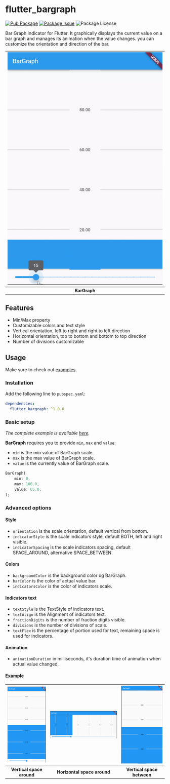 # flutter_bargraph

[![Pub Package](https://img.shields.io/pub/v/flutter_bargraph.svg?style=flat-square)](https://pub.dartlang.org/packages/flutter_bargraph) [![Package Issue](https://img.shields.io/github/issues/rickypid/flutter_bargraph)](https://github.com/rickypid/flutter_bargraph/issues)
![Package License](https://img.shields.io/github/license/rickypid/flutter_bargraph)

Bar Graph Indicator for Flutter. It graphically displays the current value on a bar graph and manages its animation when the value changes. you can customize the orientation and direction of the bar.

| ![Image](https://github.com/rickypid/flutter_bargraph/blob/7f5bde4ebc40899079800127c815e01beac3abcb/doc/.media/example.gif?raw=true) |
| :------------: |
| **BarGraph** |

## Features

* Min/Max property
* Customizable colors and text style 
* Vertical orientation, left to right and right to left direction
* Horizontal orientation, top to bottom and bottom to top direction
* Number of divisions customizable

## Usage

Make sure to check out [examples](https://github.com/rickypid/flutter_bargraph/tree/master/exmple).

### Installation

Add the following line to `pubspec.yaml`:

```yaml
dependencies:
  flutter_bargraph: ^1.0.0
```

### Basic setup

*The complete example is available [here](https://github.com/rickypid/flutter_bargraph/blob/master/exmple/lib/main.dart).*

**BarGraph** requires you to provide `min`, `max` and `value`:
* `min` is the min value of BarGraph scale.
* `max` is the max value of BarGraph scale.
* `value` is the currently value of BarGraph scale.

```dart
BarGraph(
    min: 0,
    max: 100.0,
    value: 65.0,
);
```

### Advanced options

#### Style

* `orientation` is the scale orientation, default vertical from bottom.
* `indicatorStyle` is the scale indicators style, default BOTH, left and right visible.
* `indicatorSpacing` is the scale indicators spacing, default SPACE_AROUND, alternative SPACE_BETWEEN.

#### Colors

* `backgroundColor` is the background color og BarGraph.
* `barColor` is the color of actual value bar.
* `indicatorsColor` is the color of indicators scale.

#### Indicators text

* `textStyle` is the TextStyle of indicators text.
* `textAlign` is the Alignment of indicators text.
* `fractionDigits` is the number of fraction digits visible.
* `divisions` is the number of divisions of scale.
* `textFlex` is the percentage of portion used for text, remaining space is used for indicators.


#### Animation

* `animationDuration` in milliseconds, it's duration time of animation when actual value changed.


#### Example

| ![Image](https://github.com/rickypid/flutter_bargraph/blob/master/doc/.media/example_space_around.png?raw=true) | ![Image](https://github.com/rickypid/flutter_bargraph/blob/master/doc/.media/example_space_around_horizontal.png?raw=true) | ![Image](https://github.com/rickypid/flutter_bargraph/blob/master/doc/.media/example_space_between.png?raw=true) |
| :------------: | :------------: | :------------: |
| **Vertical space around** | **Horizontal space around** | **Vertical space between** |





